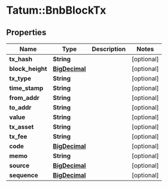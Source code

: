 # Tatum::BnbBlockTx

## Properties
Name | Type | Description | Notes
------------ | ------------- | ------------- | -------------
**tx_hash** | **String** |  | [optional] 
**block_height** | [**BigDecimal**](BigDecimal.md) |  | [optional] 
**tx_type** | **String** |  | [optional] 
**time_stamp** | **String** |  | [optional] 
**from_addr** | **String** |  | [optional] 
**to_addr** | **String** |  | [optional] 
**value** | **String** |  | [optional] 
**tx_asset** | **String** |  | [optional] 
**tx_fee** | **String** |  | [optional] 
**code** | [**BigDecimal**](BigDecimal.md) |  | [optional] 
**memo** | **String** |  | [optional] 
**source** | [**BigDecimal**](BigDecimal.md) |  | [optional] 
**sequence** | [**BigDecimal**](BigDecimal.md) |  | [optional] 


